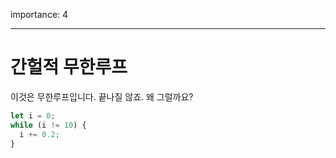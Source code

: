 importance: 4

---

# 간헐적 무한루프

이것은 무한루프입니다. 끝나질 않죠. 왜 그럴까요?

```js
let i = 0;
while (i != 10) {
  i += 0.2;
}
```


